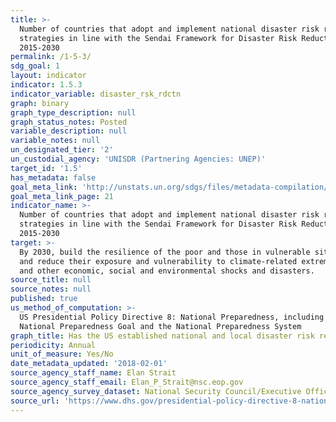 ```yaml
---
title: >-
  Number of countries that adopt and implement national disaster risk reduction
  strategies in line with the Sendai Framework for Disaster Risk Reduction
  2015-2030
permalink: /1-5-3/
sdg_goal: 1
layout: indicator
indicator: 1.5.3
indicator_variable: disaster_rsk_rdctn
graph: binary
graph_type_description: null
graph_status_notes: Posted
variable_description: null
variable_notes: null
un_designated_tier: '2'
un_custodial_agency: 'UNISDR (Partnering Agencies: UNEP)'
target_id: '1.5'
has_metadata: false
goal_meta_link: 'http://unstats.un.org/sdgs/files/metadata-compilation/Metadata-Goal-1.pdf'
goal_meta_link_page: 21
indicator_name: >-
  Number of countries that adopt and implement national disaster risk reduction
  strategies in line with the Sendai Framework for Disaster Risk Reduction
  2015-2030
target: >-
  By 2030, build the resilience of the poor and those in vulnerable situations
  and reduce their exposure and vulnerability to climate-related extreme events
  and other economic, social and environmental shocks and disasters.
source_title: null
source_notes: null
published: true
us_method_of_computation: >-
  US Presidential Policy Directive 8: National Preparedness, including the
  National Preparedness Goal and the National Preparedness System
graph_title: Has the US established national and local disaster risk reduction strategies?
periodicity: Annual
unit_of_measure: Yes/No
date_metadata_updated: '2018-02-01'
source_agency_staff_name: Elan Strait
source_agency_staff_email: Elan_P_Strait@nsc.eop.gov
source_agency_survey_dataset: National Security Council/Executive Office of the President
source_url: 'https://www.dhs.gov/presidential-policy-directive-8-national-preparedness'
---
```

